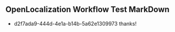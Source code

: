 ## OpenLocalization Workflow Test MarkDown
* d2f7ada9-444d-4e1a-b14b-5a62e1309973 thanks!

<!--HONumber=Jul16_HO2-->


